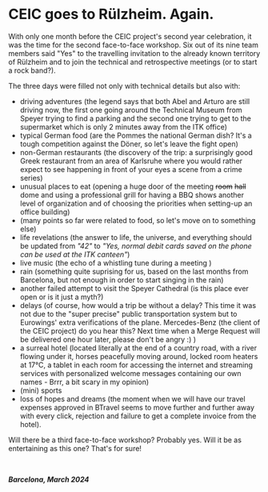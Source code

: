 &nbsp;

# CEIC goes to Rülzheim. Again.

With only one month before the CEIC project's second year celebration, it was the time for the second face-to-face workshop. Six out of its nine team members said "Yes" to the travelling invitation to the already known territory of Rülzheim and to join the technical and retrospective meetings (or to start a rock band?).

The three days were filled not only with technical details but also with:
- driving adventures (the legend says that both Abel and Arturo are still driving now, the first one going around the Technical Museum from Speyer trying to find a parking and the second one trying to get to the supermarket which is only 2 minutes away from the ITK office) 
- typical German food (are the Pommes the national German dish? It's a tough competition against the Döner, so let's leave the fight open)
- non-German restaurants (the discovery of the trip: a surprisingly good Greek restaurant from an area of Karlsruhe where you would rather expect to see happening in front of your eyes a scene from a crime series)
- unusual places to eat (opening a huge door of the meeting <s>room</s> <s>hall</s> dome and using a professional grill for having a BBQ shows another level of organization and of choosing the priorities when setting-up an office building)
- (many points so far were related to food, so let's move on to something else)
- life revelations (the answer to life, the universe, and everything should be updated from _"42"_ to _"Yes, normal debit cards saved on the phone can be used at the ITK canteen"_)
- live music (the echo of a whistling tune during a meeting )
- rain (something quite suprising for us, based on the last months from Barcelona, but not enough in order to start singing in the rain)
- another failed attempt to visit the Speyer Cathedral (is this place ever open or is it just a myth?)
- delays (of course, how would a trip be without a delay? This time it was not due to the "super precise" public transportation system but to Eurowings' extra verifications of the plane. Mercedes-Benz (the client of the CEIC project) do you hear this? Next time when a Merge Request will be delivered one hour later, please don't be angry :) )
- a surreal hotel (located literally at the end of a country road, with a river flowing under it, horses peacefully moving around, locked room heaters at 17°C, a tablet in each room for accessing the internet and streaming services with personalized welcome messages containing our own names - Brrr, a bit scary in my opinion)
- (mini) sports
- loss of hopes and dreams (the moment when we will have our travel expenses approved in BTravel seems to move further and further away with every click, rejection and failure to get a complete invoice from the hotel).

Will there be a third face-to-face workshop? Probably yes. Will it be as entertaining as this one? That's for sure!

&nbsp;

***Barcelona, March 2024*** 
